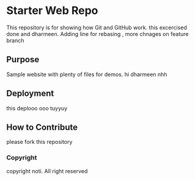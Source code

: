 # Starter Web Repo

This repository is for showing how Git and GitHub work. this excercised done and dharmeen. Adding line for rebasing , more chnages on feature branch 

## Purpose

Sample website with plenty of files for demos. hi dharmeen nhh

## Deployment 
this deplooo ooo tuyyuy

## How to Contribute
please fork this repository

### Copyright
copyright noti. All right reserved